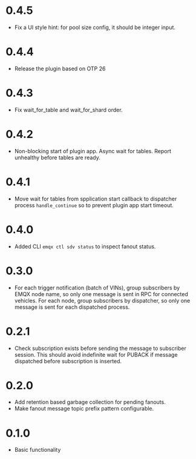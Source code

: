 # 0.4.5

- Fix a UI style hint: for pool size config, it should be integer input.

# 0.4.4

- Release the plugin based on OTP 26

# 0.4.3

- Fix wait_for_table and wait_for_shard order.

# 0.4.2

- Non-blocking start of plugin app. Async wait for tables. Report unhealthy before tables are ready.

# 0.4.1

- Move wait for tables from spplication start callback to dispatcher process `handle_continue` so to prevent plugin app start timeout.

# 0.4.0

- Added CLI `emqx ctl sdv status` to inspect fanout status.

# 0.3.0

- For each trigger notification (batch of VINs), group subscribers by EMQX node name,
  so only one message is sent in RPC for connected vehicles.
  For each node, group subscribers by dispatcher, so only one message is sent for
  each dispatched process.

# 0.2.1

- Check subscription exists before sending the message to subscriber session.
  This should avoid indefinite wait for PUBACK if message dispatched before subscription is inserted.

# 0.2.0

- Add retention based garbage collection for pending fanouts.
- Make fanout message topic prefix pattern configurable.

# 0.1.0

- Basic functionality
